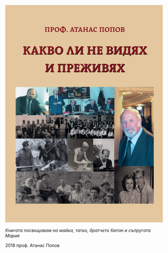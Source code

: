 ![](media/cover.jpg)

*Книгата посвещавам на майка, татко, братчето Китан и съпругата Мария*

2018 проф. Атанас Попов
